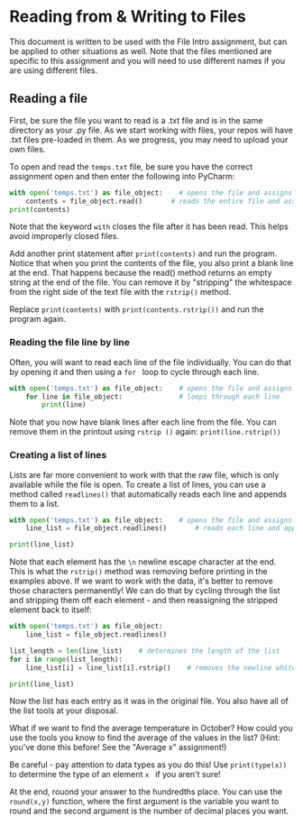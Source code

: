 # Reading from & Writing to Files
This document is written to be used with the File Intro assignment, but can be applied to other situations as well. Note that the files mentioned are specific to this assignment and you will need to use different names if
 you are using different files.
## Reading a file
First, be sure the file you want to read is a .txt file and is in the same directory as your .py file. As we start
 working with files, your repos will have .txt files pre-loaded in them. As we progress, you may need to upload your
  own files. 

To open and read the `temps.txt` file, be sure you have the correct assignment open and then enter the following into
 PyCharm:
```python
with open('temps.txt') as file_object:    # opens the file and assigns it to file_object
    contents = file_object.read()       # reads the entire file and assigns it to contents
print(contents)
```
 
Note that the keyword `with` closes the file after it has been read. This helps avoid improperly closed files.

Add another print statement after `print(contents)` and run the program. Notice that when you print the contents of
 the file, you also print a blank line at the end. That happens because the read() method returns an empty string at
  the end of the file. You can remove it by "stripping" the whitespace from the right side of the text file with the
   `rstrip()` method.

Replace `print(contents)` with `print(contents.rstrip())` and run the program again. 
 

### Reading the file line by line
Often, you will want to read each line of the file individually. You can do that by opening it and then using a `for
` loop to cycle through each line.

```python
with open('temps.txt') as file_object:    # opens the file and assigns it to file_object
    for line in file_object:              # loops through each line
        print(line)
```

Note that you now have blank lines after each line from the file. You can remove them in the printout using `rstrip
()` again: `print(line.rstrip())` 

### Creating a list of lines
Lists are far more convenient to work with that the raw file, which is only available while the file is open. To
 create a list of lines, you can use a method called `readlines()` that automatically reads each line and appends
  them to a list.

```python
with open('temps.txt') as file_object:    # opens the file and assigns it to file_object
    line_list = file_object.readlines()       # reads each line and appends it to a list

print(line_list)
```

Note that each element has the `\n` newline escape character at the end. This is what the `rstrip()` method was
 removing before printing in the examples above. If we want to work with the data, it's better to remove those
  characters permanently! We can do that by cycling through the list and stripping them off each element - and then
   reassigning the stripped element back to itself:

```python
with open('temps.txt') as file_object:
    line_list = file_object.readlines() 

list_length = len(line_list)    # determines the length of the list
for i in range(list_length):
    line_list[i] = line_list[i].rstrip()    # removes the newline whitespace

print(line_list)

```

Now the list has each entry as it was in the original file. You also have all of the list tools at your disposal.

What if we want to find the average temperature in October? How could you use the tools you know to find the average
 of the values in the list? (Hint: you've done this before! See the "Average x" assignment!)

Be careful - pay attention to data types as you do this! Use `print(type(x))` to determine the type of an element `x
` if you aren't sure!

At the end, rouond your answer to the hundredths place. You can use the `round(x,y)` function, where the first argument is the variable you
 want to round and the second argument is the number of decimal places you want. 
 
